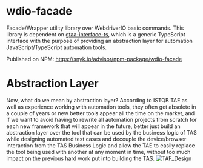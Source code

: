 # wdio-facade
Facade/Wrapper utility library over WebdriverIO basic commands.
This library is dependent on [gtaa-interface-ts](https://github.com/trincema/gTAA-interface-ts), which is a generic TypeScript interface
with the purpose of providing an abstraction layer for automation JavaScript/TypeScript automation tools.

Published on NPM: https://snyk.io/advisor/npm-package/wdio-facade

# Abstraction Layer
Now, what do we mean by abstraction layer? According to ISTQB TAE as well as experience working with automation tools,
they often get absolete in a couple of years or new better tools appear all the time on the market, and if we want to avoid
having to rewrite all automation projects from scratch for each new framework that will appear in the future, better just
build an abstraction layer over the tool that can be used by the business logic of TAS while designing automated test cases
and decouple the device/browser interaction from the TAS Business Logic and allow the TAE to easily replace the tool being
used with another at any moment in time, without too much impact on the previous hard work put into building the TAS.
![TAF_Design](https://user-images.githubusercontent.com/7762113/202192154-b360889e-b64a-4369-8c09-068bbdae359d.png)
